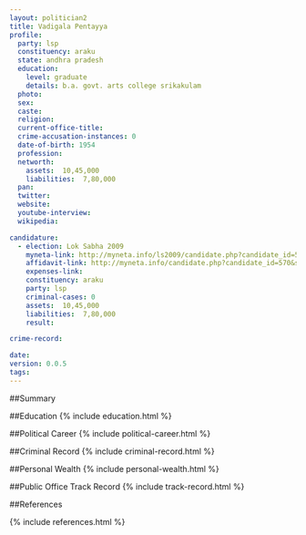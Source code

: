 ```yaml
---
layout: politician2
title: Vadigala Pentayya
profile: 
  party: lsp
  constituency: araku
  state: andhra pradesh
  education: 
    level: graduate
    details: b.a. govt. arts college srikakulam
  photo: 
  sex: 
  caste: 
  religion: 
  current-office-title: 
  crime-accusation-instances: 0
  date-of-birth: 1954
  profession: 
  networth: 
    assets:  10,45,000
    liabilities:  7,80,000
  pan: 
  twitter: 
  website: 
  youtube-interview: 
  wikipedia: 

candidature: 
  - election: Lok Sabha 2009
    myneta-link: http://myneta.info/ls2009/candidate.php?candidate_id=570
    affidavit-link: http://myneta.info/candidate.php?candidate_id=570&scan=original
    expenses-link: 
    constituency: araku 
    party: lsp
    criminal-cases: 0
    assets:  10,45,000
    liabilities:  7,80,000
    result:  

crime-record: 

date: 
version: 0.0.5
tags: 
---
```

##Summary


##Education
{% include education.html %}


##Political Career
{% include political-career.html %}


##Criminal Record
{% include criminal-record.html %}


##Personal Wealth
{% include personal-wealth.html %}


##Public Office Track Record
{% include track-record.html %}


##References


{% include references.html %}